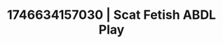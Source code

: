 ---
categories:
- Lustful narration
- Erotic surprise
- Kinky dreams
- AI-generated
- Non-binary beauty
- Sensual choreography
- ASMR
- Cosplay
image: /assets/images/1746634157030.jpg
layout: post
seo:
  description: Featured content with artistic Scat Fetish, ABDL Play. HD images available.
  keywords: Scat Fetish, ABDL Play
  og_image: /assets/images/1746634157030.jpg
  schema_type: VisualArtwork
tags:
- '#1746634157030'
- Scat Fetish
- ABDL Play
title: 1746634157030 | Scat Fetish ABDL Play
---